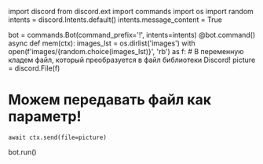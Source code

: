 import discord
from discord.ext import commands
import os
import random
intents = discord.Intents.default()
intents.message_content = True

bot = commands.Bot(command_prefix='!', intents=intents)
@bot.command()
async def mem(ctx):
    images_lst = os.dirlist('images')
    with open(f'images/{random.choice(images_lst)}', 'rb') as f:
        # В переменную кладем файл, который преобразуется в файл библиотеки Discord!
        picture = discord.File(f)
   # Можем передавать файл как параметр!
    await ctx.send(file=picture)
bot.run()

